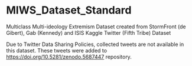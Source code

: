 # MIWS_Dataset_Standard
Multiclass Multi-ideology Extremism Dataset created from StormFront (de Gibert), Gab (Kennedy) and ISIS Kaggle Twitter (Fifth Tribe)  Dataset


Due to Twitter Data Sharing Policies, collected tweets are not available in this dataset. 
These tweets were added to https://doi.org/10.5281/zenodo.5687447 repository.
